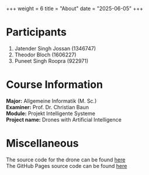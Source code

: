 +++
weight = 6
title = "About" 
date = "2025-06-05" 
+++

# Participants
1) Jatender Singh Jossan (1346747) </br>
2) Theodor Bloch (1606227) </br>
3) Puneet Singh Roopra (922971) </br>

# Course Information
**Major:** Allgemeine Informatik (M. Sc.) </br>
**Examiner:** Prof. Dr. Christian Baun </br>
**Module:** Projekt Intelligente Systeme </br>
**Project name:** Drones with Artificial Intelligence

# Miscellaneous
The source code for the drone can be found [here](https://github.com/Frankfurt-UAS-AI-Drone/AI-Drone) </br>
The GitHub Pages source code can be found [here](https://github.com/Frankfurt-UAS-AI-Drone/Frankfurt-UAS-AI-Drone.github.io)